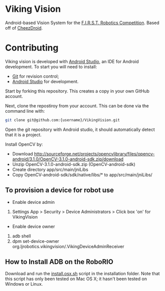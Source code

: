# Viking Vision
Android-based Vision System for the [F.I.R.S.T. Robotics Competition](https://www.firstinspires.org/robotics/frc). Based off of [CheezDroid](https://github.com/Team254/FRC-2017-Public/tree/master/vision_app).

# Contributing

Viking vision is developed with [Android Studio](https://developer.android.com/studio/index.html), an IDE for Android development. To start you will need to install:
- [Git](https://git-scm.com/) for revision control;
- [Android Studio](https://developer.android.com/studio/index.html) for development.

Start by forking this repository. This creates a copy in your own GitHub account.

Next, clone the repostiroy from your account. This can be done via the command line with:
```bash
git clone git@github.com:{username}/VikingVision.git
```
Open the git repository with Android studio, it should automatically detect that it is a project.

Install OpenCV by:
* Download http://sourceforge.net/projects/opencvlibrary/files/opencv-android/3.1.0/OpenCV-3.1.0-android-sdk.zip/download
* Unzip OpenCV-3.1.0-android-sdk.zip (OpenCV-android-sdk)
* Create directory app/src/main/jniLibs
* Copy OpenCV-android-sdk/sdk/native/libs/* to app/src/main/jniLibs/

## To provision a device for robot use
* Enable device admin
1. Settings App > Security > Device Administrators > Click box 'on' for VikingVision

* Enable device owner
1. adb shell
2. dpm set-device-owner org.ljrobotics.vikingvision/.VikingDeviceAdminReceiver

## How to Install ADB on the RoboRIO

Download and run the [install.osx.sh](installation/install.osx.sh) script in the installation folder. Note that this script has only been tested on Mac OS X; it hasn't been tested on Windows or Linux.
